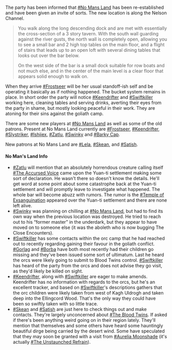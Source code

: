 The party has been informed that [#No Mans Land](https://dnd.bkconnor.com/tools/world/world.php?id=4202) has been re-established and have been given an invite of sorts. The new location is along the Nelson Channel.

> You walk along the long descending dock and are met with essentially the cross-section of a 3 story tavern. With the south wall guarding against the river gusts, the north wall is completely open, allowing you to see a small bar and 2 high top tables on the main floor, and a flight of stairs that leads up to an open loft with several dining tables that looks out over the bar below. 
> 
> On the west side of the bar is a small dock suitable for row boats and not much else, and in the center of the main level is a clear floor that appears solid enough to walk on.

When they arrive [#Frostseer](https://dnd.bkconnor.com/tools/world/world.php?id=4138) will be her usual standoff-ish self and be operating it basically as if nothing happened. The bucket system remains in place. In short order the party will notice [#Keendrifter](https://dnd.bkconnor.com/tools/world/world.php?id=4389) and [#Swiftkiller](https://dnd.bkconnor.com/tools/world/world.php?id=4388) working here, cleaning tables and serving drinks, averting their eyes from the party in shame, but mostly looking peaceful in their work. They are atoning for their sins against the goliath camp.

There are some new players at [#No Mans Land](https://dnd.bkconnor.com/tools/world/world.php?id=4202) as well as some of the old patrons. Present at No Mans Land currently are [#Frostseer](https://dnd.bkconnor.com/tools/world/world.php?id=4138), [#Keendrifter](https://dnd.bkconnor.com/tools/world/world.php?id=4389), [#Slystriker](https://dnd.bkconnor.com/tools/world/world.php?id=4385), [#Ishijex](https://dnd.bkconnor.com/tools/world/world.php?id=4230), [#Zatlu](https://dnd.bkconnor.com/tools/world/world.php?id=4326), [#Swinky](https://dnd.bkconnor.com/tools/world/world.php?id=4295) and [#Barky Cap](https://dnd.bkconnor.com/tools/world/world.php?id=4204).

New patrons at No Mans Land are [#Lela](https://dnd.bkconnor.com/tools/world/world.php?id=4414), [#Skean](https://dnd.bkconnor.com/tools/world/world.php?id=4411), and [#Satish](https://dnd.bkconnor.com/tools/world/world.php?id=4412).

#### No Man's Land Info

*   [#Zatlu](https://dnd.bkconnor.com/tools/world/world.php?id=4326) will mention that an absolutely horrendous creature calling itself [#The Accursed Voice](https://dnd.bkconnor.com/tools/world/world.php?id=4256) came upon the Yuan-ti settlement making some sort of declaration. He wasn't there so doesn't know the details. He'll get word at some point about some catastrophe back at the Yuan-ti settlement and will promptly leave to investigate what happened. The whole bar will become abuzz with rumors. The rumor is the [#Temple of Exsanguination](https://dnd.bkconnor.com/tools/world/world.php?id=4397) appeared over the Yuan-ti settlement and there are none left alive.
*   [#Swinky](https://dnd.bkconnor.com/tools/world/world.php?id=4295) was planning on chilling at [#No Mans Land](https://dnd.bkconnor.com/tools/world/world.php?id=4202), but had to find its own way when the previous location was destroyed. He tried to reach out to his “former master” in the underdark, but they appear to have moved on to someone else (it was the aboleth who is now bugging The Close Encounters).
*   [#Swiftkiller](https://dnd.bkconnor.com/tools/world/world.php?id=4388) has some contacts within the orc camp that he had reached out to recently regarding gaining their favour in the goliath conflict. [#Gorlag](https://dnd.bkconnor.com/tools/world/world.php?id=4223) and [#Borba](https://dnd.bkconnor.com/tools/world/world.php?id=4222) have both most recently had their children go missing and they've been issued some sort of ultimatum. Last he heard the orcs were likely going to submit to Blood Twins control. [#Swiftkiller](https://dnd.bkconnor.com/tools/world/world.php?id=4388) has heard of the party from the orcs and does not advise they go visit, as they'd likely be killed on sight.
*   [#Keendrifter](https://dnd.bkconnor.com/tools/world/world.php?id=4389), along with [#Swiftkiller](https://dnd.bkconnor.com/tools/world/world.php?id=4388) are eager to make amends. Keendrifter has no information with regards to the orcs, but he's an excellent tracker, and based on [#Swiftkiller](https://dnd.bkconnor.com/tools/world/world.php?id=4388)'s descriptions gathers that the orc children were likely taken from west of Kagh Uldrogh and taken deep into the Ellingcord Wood. That's the only way they could have been so swiftly taken with so little trace.
*   [#Skean](https://dnd.bkconnor.com/tools/world/world.php?id=4411) and [#Satish](https://dnd.bkconnor.com/tools/world/world.php?id=4412) are just here to check things out and make contacts. They're largely unconcerned about [#The Blood Twins](https://dnd.bkconnor.com/tools/world/world.php?id=4164). If asked if there's been anything weird going on in their region lately. They'll mention that themselves and some others have heard some hauntingly beautiful dirge being carried by the desert wind. Some have speculated that they may soon be granted with a visit from [#Aurelia Moonshade](https://dnd.bkconnor.com/tools/world/world.php?id=4279) (it's actually [#The Unstaunched Refrain](https://dnd.bkconnor.com/tools/world/world.php?id=4257)).